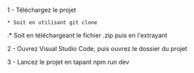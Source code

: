 1 - Téléchargez le projet

    * Soit en utilisant git clone

   .*  Soit en téléchargeant le fichier .zip puis en l'extrayant

2 - Ouvrez Visual Studio Code, puis ouvrez le dossier du projet

3 - Lancez le projet en tapant npm run dev